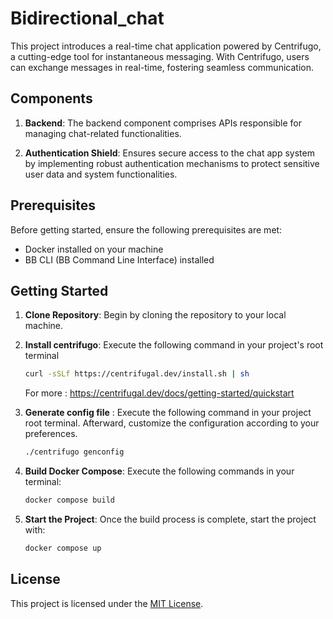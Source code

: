 
# Bidirectional_chat

This project introduces a real-time chat application powered by Centrifugo, a cutting-edge tool for instantaneous messaging. With Centrifugo, users can exchange messages in real-time, fostering seamless communication.

## Components

1. **Backend**: The backend component comprises APIs responsible for managing chat-related functionalities.

2. **Authentication Shield**: Ensures secure access to the chat app system by implementing robust authentication mechanisms to protect sensitive user data and system functionalities.

## Prerequisites

Before getting started, ensure the following prerequisites are met:

- Docker installed on your machine
- BB CLI (BB Command Line Interface) installed

## Getting Started

1. **Clone Repository**: Begin by cloning the repository to your local machine.
   
2. **Install centrifugo**: Execute the following command in your project's root terminal
   ```bash
   curl -sSLf https://centrifugal.dev/install.sh | sh
   ```
   For more : https://centrifugal.dev/docs/getting-started/quickstart

3. **Generate config file** : Execute the following command in your project root terminal. Afterward, customize the configuration according to your preferences.
   ```bash
   ./centrifugo genconfig
   ```
4. **Build Docker Compose**: Execute the following commands in your terminal:
    ```bash
    docker compose build
    ```

5. **Start the Project**: Once the build process is complete, start the project with:
    ```bash
    docker compose up
    ```
## License

This project is licensed under the [MIT License](LICENSE).
